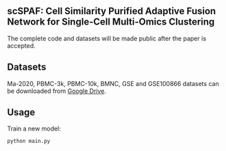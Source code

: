 ## scSPAF: Cell Similarity Purified  Adaptive Fusion Network for Single-Cell Multi-Omics Clustering

The complete code and datasets will be made public after the paper is accepted.

## Datasets
Ma-2020, PBMC-3k, PBMC-10k, BMNC, GSE and GSE100866 datasets can be downloaded from [Google Drive](https://drive.google.com/drive/folders/17Q1rlOfqSKdVlIXqqs8oBC6BIpqaEt-o?usp=sharing).

## Usage

Train a new model:

````python
python main.py
````
